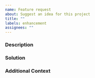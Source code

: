 ```yaml
---
name: Feature request
about: Suggest an idea for this project
title: ""
labels: enhancement
assignees: ""
---
```


### Description

<!-- What is the feature you want? -->

### Solution

<!-- How should it work? -->

### Additional Context

<!-- Any extra details or screenshots. -->
